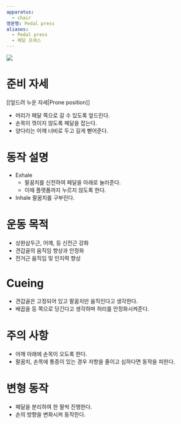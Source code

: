 ```yaml
---
apparatus:
  - chair
영문명: Pedal press
aliases:
  - Pedal press
  - 페달 프레스
---
```


![](https://youtu.be/zJhCU4s4PG8?si=twJiytTxNiLpuDBO&t=43)

# 준비 자세

[[엎드려 누운 자세|Prone position]]

- 머리가 페달 쪽으로 갈 수 있도록 엎드린다.
- 손목이 꺾이지 않도록 페달을 잡는다.
- 양다리는 어깨 너비로 두고 길게 뻗어준다.

# 동작 설명

- Exhale
    - 팔꿈치를 신전하여 페달을 아래로 눌러준다.
    - 이때 플랫폼까지 누르지 않도록 한다.
- Inhale 팔꿈치를 구부린다.

# 운동 목적

- 상완삼두근, 어깨, 등 신전근 강화
- 견갑골의 움직임 향상과 안정화
- 전거근 움직임 및 인지력 향상

# Cueing

- 견갑골은 고정되어 있고 팔꿈치만 움직인다고 생각한다.
- 배꼽을 등 쪽으로 당긴다고 생각하며 허리를 안정화시켜준다.

# 주의 사항

- 어깨 아래에 손목이 오도록 한다.
- 팔꿈치, 손목에 통증이 있는 경우 저항을 줄이고 심하다면 동작을 피한다.

# 변형 동작

- 페달을 분리하여 한 팔씩 진행한다.
- 손의 방향을 변화시켜 동작한다.